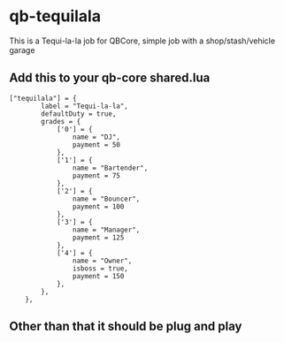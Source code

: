 # qb-tequilala

This is a Tequi-la-la job for QBCore, simple job with a shop/stash/vehicle garage

## Add this to your qb-core shared.lua

```
["tequilala"] = {
		label = "Tequi-la-la",
		defaultDuty = true,
		grades = {
            ['0'] = {
                name = "DJ",
                payment = 50
            },
			['1'] = {
                name = "Bartender",
                payment = 75
            },
			['2'] = {
                name = "Bouncer",
                payment = 100
            },
			['3'] = {
                name = "Manager",
                payment = 125
            },
			['4'] = {
                name = "Owner",
				isboss = true,
                payment = 150
            },
        },
	},
```

## Other than that it should be plug and play
